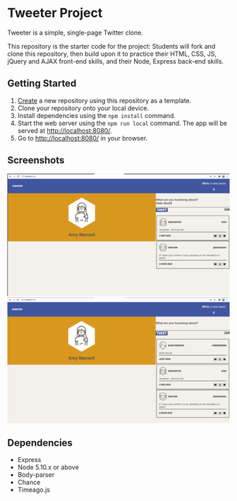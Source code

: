 # Tweeter Project

Tweeter is a simple, single-page Twitter clone.

This repository is the starter code for the project: Students will fork and clone this repository, then build upon it to practice their HTML, CSS, JS, jQuery and AJAX front-end skills, and their Node, Express back-end skills.

## Getting Started

1. [Create](https://docs.github.com/en/repositories/creating-and-managing-repositories/creating-a-repository-from-a-template) a new repository using this repository as a template.
2. Clone your repository onto your local device.
3. Install dependencies using the `npm install` command.
3. Start the web server using the `npm run local` command. The app will be served at <http://localhost:8080/>.
4. Go to <http://localhost:8080/> in your browser.

## Screenshots

!["Screenshot of tweet wriiten in compose box"](https://github.com/nadiaa-f/tweeter/blob/master/docs/tweet.png?raw=true)
!["Screenshot of tweets"](https://github.com/nadiaa-f/tweeter/blob/master/docs/tweet-on-page.png?raw=true)

## Dependencies

- Express
- Node 5.10.x or above
- Body-parser
- Chance
- Timeago.js

